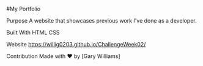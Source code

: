 #My Portfolio

Purpose
A website that showcases previous work I've done as a developer.

Built With
HTML
CSS

Website
https://willig0203.github.io/ChallengeWeek02/

Contribution
Made with ❤️ by [Gary Williams]